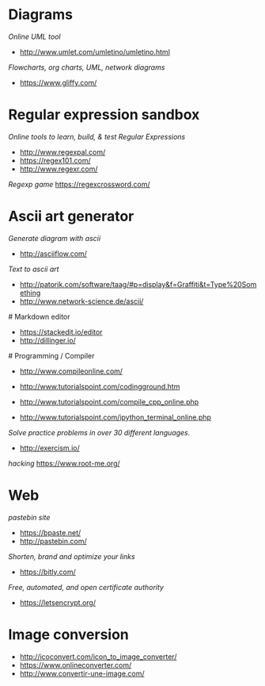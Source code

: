 
# Diagrams

*Online UML tool*

+ http://www.umlet.com/umletino/umletino.html

*Flowcharts, org charts, UML, network diagrams*

+ https://www.gliffy.com/


# Regular expression sandbox

*Online tools to learn, build, & test Regular Expressions*

+ http://www.regexpal.com/
+ https://regex101.com/
+ http://www.regexr.com/

*Regexp game*
https://regexcrossword.com/

# Ascii art generator

*Generate diagram with ascii*

+ http://asciiflow.com/

*Text to ascii art*

+ http://patorjk.com/software/taag/#p=display&f=Graffiti&t=Type%20Something
+ http://www.network-science.de/ascii/

# Markdown editor

+ https://stackedit.io/editor
+ http://dillinger.io/

# Programming / Compiler

+ http://www.compileonline.com/

+ http://www.tutorialspoint.com/codingground.htm
+ http://www.tutorialspoint.com/compile_cpp_online.php
+ http://www.tutorialspoint.com/ipython_terminal_online.php

*Solve practice problems in over 30 different languages.*
+ http://exercism.io/

*hacking*
https://www.root-me.org/

# Web

*pastebin  site*
+ https://bpaste.net/
+ http://pastebin.com/

*Shorten, brand and optimize your links*
+ https://bitly.com/

*Free, automated, and open certificate authority*
+ https://letsencrypt.org/

# Image conversion

+ http://icoconvert.com/icon_to_image_converter/
+ https://www.onlineconverter.com/
+ http://www.convertir-une-image.com/

